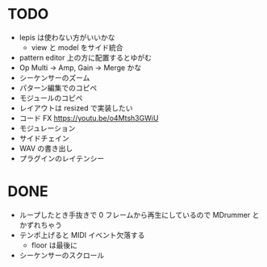 # TODO

- lepis は使わない方がいいかな
    - view と model をサイド統合
- pattern editor 上の方に配置するとゆがむ
- Op Multi -> Amp, Gain -> Merge かな
- シーケンサーのズーム
- パターン編集でのコピペ
- モジュールのコピペ
- レイアウトは resized で実装したい
- コード FX https://youtu.be/o4Mtsh3GWiU
- モジュレーション
- サイドチェイン
- WAV の書き出し
- プラグインのレイテンシー

# DONE

- ループしたとき手抜きで 0 フレームから再生にしているので MDrummer とかずれちゃう
- テンポ上げると MIDI イベント欠落する
    - floor は最後に
- シーケンサーのスクロール
